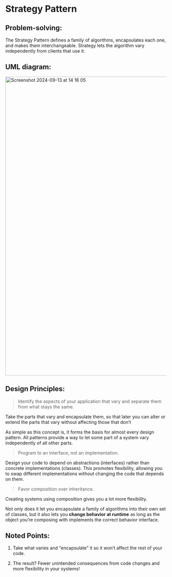 # Strategy Pattern

## Problem-solving:
The Strategy Pattern defines a family of algorithms, encapsulates each one, and makes them interchangeable. Strategy lets the algorithm vary independently from clients that use it.

## UML diagram: 
<img width="934" alt="Screenshot 2024-09-13 at 14 16 05" src="https://github.com/user-attachments/assets/a39a2465-c1ff-4d62-b5e0-d497ca1effdb">


## Design Principles:
> Identify the aspects of your application that vary and separate them from what stays the same.

Take the parts that vary and encapsulate them, so that later you can alter or extend the parts that vary without affecting those that don’t

As simple as this concept is, it forms the basis for almost every design pattern. All patterns provide a way to let some part of a system vary independently of all other parts.

> Program to an interface, not an implementation.

Design your code to depend on abstractions (interfaces) rather than concrete implementations (classes). This promotes flexibility, allowing you to swap different implementations without changing the code that depends on them.

> Favor composition over inheritance.

Creating systems using composition gives you a lot more flexibility.

Not only does it let you encapsulate a family of algorithms into their own set of classes,
but it also lets you **change behavior at runtime** as long as
the object you’re composing with implements the correct behavior interface.

## Noted Points:
1. Take what varies and “encapsulate” it so it won’t affect the rest of your code.
   
2. The result? Fewer unintended consequences from code changes and more flexibility in your systems!
